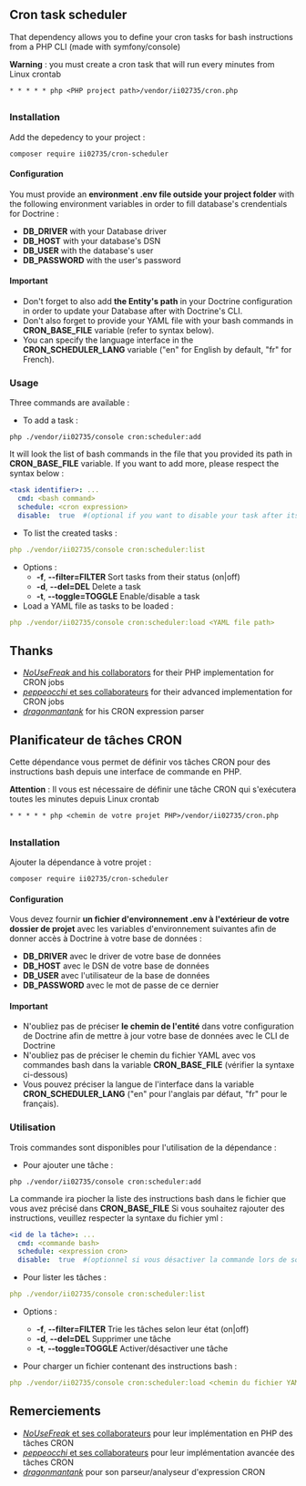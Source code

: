 ## Cron task scheduler

That dependency allows you to define your cron tasks for bash instructions from a PHP CLI (made with symfony/console)

__Warning__ : you must create a cron task that will run every minutes from Linux crontab

```
* * * * * php <PHP project path>/vendor/ii02735/cron.php
```

##

### Installation

Add the depedency to your project :
```
composer require ii02735/cron-scheduler
```

#### Configuration

You must provide an __environment .env file outside your project folder__ with the following environment variables in order to fill database's crendentials for Doctrine :

- __DB_DRIVER__ with your Database driver
- __DB_HOST__ with your database's DSN
- __DB_USER__ with the database's user
- __DB_PASSWORD__ with the user's password

#### Important

- Don't forget to also add __the Entity's path__ in your Doctrine configuration in order to update your Database after with Doctrine's CLI.
- Don't also forget to provide your YAML file with your bash commands in __CRON_BASE_FILE__ variable (refer to syntax below).
- You can specify the language interface in the __CRON_SCHEDULER_LANG__ variable ("en" for English by default, "fr" for French).

### Usage

Three commands are available :

- To add a task : 
```
php ./vendor/ii02735/console cron:scheduler:add
```
It will look the list of bash commands in the file that you provided its path in __CRON_BASE_FILE__ variable.
If you want to add more, please respect the syntax below : 
```yaml
<task identifier>: ...
  cmd: <bash command>
  schedule: <cron expression>
  disable:  true  #(optional if you want to disable your task after its addition)
```

- To list the created tasks :
```yaml
php ./vendor/ii02735/console cron:scheduler:list
```
  - Options :
    - __-f__, __--filter=FILTER__   Sort tasks from their status (on|off)
    - __-d__, __--del=DEL__         Delete a task
    - __-t__, __--toggle=TOGGLE__   Enable/disable a task
- Load a YAML file as tasks to be loaded :
```yaml
php ./vendor/ii02735/console cron:scheduler:load <YAML file path>
```
## Thanks
- [_NoUseFreak_ and his collaborators](https://github.com/Cron/Cron) for their PHP implementation for CRON jobs
- [_peppeocchi_ et ses collaborateurs](https://github.com/peppeocchi/php-cron-scheduler) for their advanced implementation for CRON jobs
- [_dragonmantank_](https://github.com/dragonmantank/cron-expression) for his CRON expression parser
##

## Planificateur de tâches CRON

Cette dépendance vous permet de définir vos tâches CRON pour des instructions bash depuis une interface de commande en PHP.

__Attention__ : Il vous est nécessaire de définir une tâche CRON qui s'exécutera toutes les minutes depuis Linux crontab


```
* * * * * php <chemin de votre projet PHP>/vendor/ii02735/cron.php
```

##

### Installation

Ajouter la dépendance à votre projet :

```
composer require ii02735/cron-scheduler
```

#### Configuration

Vous devez fournir __un fichier d'environnement .env à l'extérieur de votre dossier de projet__ avec les variables d'environnement suivantes afin de donner accès à Doctrine à votre base de données :

- __DB_DRIVER__ avec le driver de votre base de données
- __DB_HOST__ avec le DSN de votre base de données
- __DB_USER__ avec l'utilisateur de la base de données
- __DB_PASSWORD__ avec le mot de passe de ce dernier

#### Important
- N'oubliez pas de préciser __le chemin de l'entité__ dans votre configuration de Doctrine afin de mettre à jour votre base de données avec le CLI de Doctrine
- N'oubliez pas de préciser le chemin du fichier YAML avec vos commandes bash dans la variable __CRON_BASE_FILE__ (vérifier la syntaxe ci-dessous) 
- Vous pouvez préciser la langue de l'interface dans la variable __CRON_SCHEDULER_LANG__ ("en" pour l'anglais par défaut, "fr" pour le français).

### Utilisation

Trois commandes sont disponibles pour l'utilisation de la dépendance :

- Pour ajouter une tâche :
```
php ./vendor/ii02735/console cron:scheduler:add
```
La commande ira piocher la liste des instructions bash dans le fichier que vous avez précisé dans __CRON_BASE_FILE__
Si vous souhaitez rajouter des instructions, veuillez respecter la syntaxe du fichier yml :
```yaml
<id de la tâche>: ...
  cmd: <commande bash>
  schedule: <expression cron>
  disable:  true  #(optionnel si vous désactiver la commande lors de son ajout en tâche CRON)
```

- Pour lister les tâches :
```yaml
php ./vendor/ii02735/console cron:scheduler:list
```
  - Options :
    - __-f__, __--filter=FILTER__   Trie les tâches selon leur état (on|off)
    - __-d__, __--del=DEL__         Supprimer une tâche
    - __-t__, __--toggle=TOGGLE__   Activer/désactiver une tâche

- Pour charger un fichier contenant des instructions bash :
```yaml
php ./vendor/ii02735/console cron:scheduler:load <chemin du fichier YAML>
```
## Remerciements
- [_NoUseFreak_ et ses collaborateurs](https://github.com/Cron/Cron) pour leur implémentation en PHP des tâches CRON
- [_peppeocchi_ et ses collaborateurs](https://github.com/peppeocchi/php-cron-scheduler) pour leur implémentation avancée des tâches CRON
- [_dragonmantank_](https://github.com/dragonmantank/cron-expression) pour son parseur/analyseur d'expression CRON
